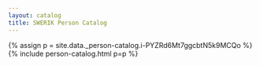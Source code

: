 ```yaml
---
layout: catalog
title: SWERIK Person Catalog
---
```

{% assign p = site.data._person-catalog.i-PYZRd6Mt7ggcbtN5k9MCQo %}
{% include person-catalog.html p=p %}

